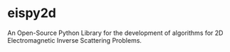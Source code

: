 # eispy2d
An Open-Source Python Library for the development of algorithms for 2D Electromagnetic Inverse Scattering Problems.
